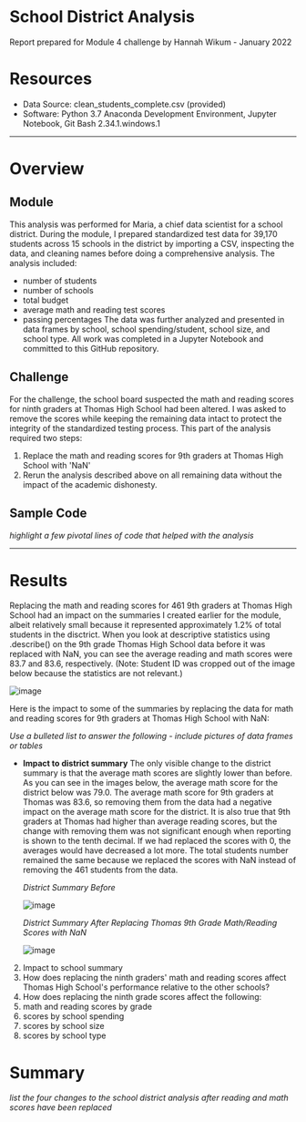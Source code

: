# School District Analysis
Report prepared for Module 4 challenge by Hannah Wikum - January 2022

# Resources
* Data Source: clean_students_complete.csv (provided)
* Software: Python 3.7 Anaconda Development Environment, Jupyter Notebook, Git Bash 2.34.1.windows.1
___

# Overview
## Module
This analysis was performed for Maria, a chief data scientist for a school district. During the module, I prepared standardized test data for 39,170 students across 15 schools in the district by importing a CSV, inspecting the data, and cleaning names before doing a comprehensive analysis. The analysis included:
  * number of students
  * number of schools
  * total  budget
  * average math and reading test scores
  * passing percentages
 The data was further analyzed and presented in data frames by school, school spending/student, school size, and school type. All work was completed in a Jupyter Notebook and committed to this GitHub repository.
 
 ## Challenge
 For the challenge, the school board suspected the math and reading scores for ninth graders at Thomas High School had been altered. I was asked to remove the scores while keeping the remaining data intact to protect the integrity of the standardized testing process. This part of the analysis required two steps:
  1) Replace the math and reading scores for 9th graders at Thomas High School with 'NaN'
  2) Rerun the analysis described above on all remaining data without the impact of the academic dishonesty.
 
## Sample Code

_highlight a few pivotal lines of code that helped with the analysis_

___

# Results
Replacing the math and reading scores for 461 9th graders at Thomas High School had an impact on the summaries I created earlier for the module, albeit relatively small because it represented approximately 1.2% of total students in the disctrict. When you look at descriptive statistics using .describe() on the 9th grade Thomas High School data before it was replaced with NaN, you can see the average reading and math scores were 83.7 and 83.6, respectively. (Note: Student ID was cropped out of the image below because the statistics are not relevant.)

![image](https://user-images.githubusercontent.com/93058069/149419466-7cb4b279-2d1c-4608-a13d-4440a3ffa4ed.png)

Here is the impact to some of the summaries by replacing the data for math and reading scores for 9th graders at Thomas High School with NaN:

_Use a bulleted list to answer the following - include pictures of data frames or tables_
 * **Impact to district summary**
     The only visible change to the district summary is that the average math scores are slightly lower than before. As you can see in the images below, the average math score for the district below was 79.0. The average math score for 9th graders at Thomas was 83.6, so removing them from the data had a negative impact on the average math score for the district. It is also true that 9th graders at Thomas had higher than average reading scores, but the change with removing them was not significant enough when reporting is shown to the tenth decimal. If we had replaced the scores with 0, the averages would have decreased a lot more. The total students number remained the same because we replaced the scores with NaN instead of removing the 461 students from the data.
     
     _District Summary Before_

     ![image](https://user-images.githubusercontent.com/93058069/149420178-f1476d83-1b0b-4ae7-9962-ed27b5cea8de.png)


     _District Summary After Replacing Thomas 9th Grade Math/Reading Scores with NaN_

     ![image](https://user-images.githubusercontent.com/93058069/149420340-e9a4f53e-2f88-45d7-8f10-4d4f92dcb1e0.png)



     
2. Impact to school summary
3. How does replacing the ninth graders' math and reading scores affect Thomas High School's performance relative to the other schools?
4. How does replacing the ninth grade scores affect the following:
5.   math and reading scores by grade
6.   scores by school spending
7.   scores by school size
8.   scores by school type


# Summary
_list the four changes to the school district analysis after reading and math scores have been replaced_
